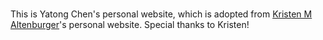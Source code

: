 #

This is Yatong Chen's personal website, which is adopted from [Kristen M Altenburger](kaltenburger.github.io)'s personal website. Special thanks to Kristen!
